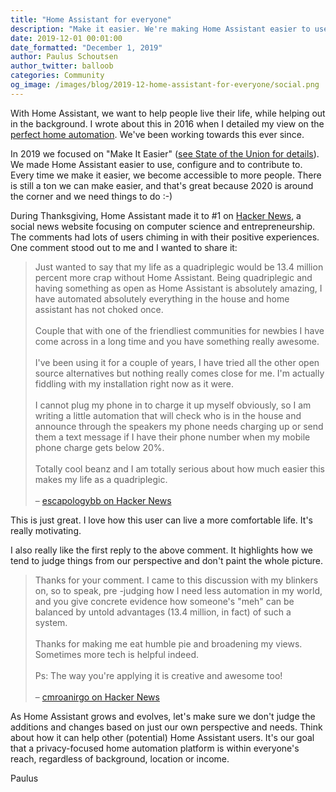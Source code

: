 ```yaml
---
title: "Home Assistant for everyone"
description: "Make it easier. We're making Home Assistant easier to use, configure and contribute to."
date: 2019-12-01 00:01:00
date_formatted: "December 1, 2019"
author: Paulus Schoutsen
author_twitter: balloob
categories: Community
og_image: /images/blog/2019-12-home-assistant-for-everyone/social.png
---
```


With Home Assistant, we want to help people live their life, while helping out in the background. I wrote about this in 2016 when I detailed my view on the [perfect home automation](https://www.home-assistant.io/blog/2016/01/19/perfect-home-automation/). We've been working towards this ever since.

In 2019 we focused on "Make It Easier" ([see State of the Union for details](https://youtu.be/tc17q1Zn0Xs?t=1271)). We made Home Assistant easier to use, configure and to contribute to. Every time we make it easier, we become accessible to more people. There is still a ton we can make easier, and that's great because 2020 is around the corner and we need things to do :-)

During Thanksgiving, Home Assistant made it to #1 on [Hacker News](https://news.ycombinator.com/item?id=21665125), a social news website focusing on computer science and entrepreneurship. The comments had lots of users chiming in with their positive experiences. One comment stood out to me and I wanted to share it:

<blockquote style='font-size:1em'>
Just wanted to say that my life as a quadriplegic would be 13.4 million percent more crap without Home Assistant. Being quadriplegic and having something as open as Home Assistant is absolutely amazing, I have automated absolutely everything in the house and home assistant has not choked once.
<br><br>
Couple that with one of the friendliest communities for newbies I have come across in a long time and you have something really awesome.
<br><br>
I've been using it for a couple of years, I have tried all the other open source alternatives but nothing really comes close for me. I'm actually fiddling with my installation right now as it were.
<br><br>
I cannot plug my phone in to charge it up myself obviously, so I am writing a little automation that will check who is in the house and announce through the speakers my phone needs charging up or send them a text message if I have their phone number when my mobile phone charge gets below 20%.
<br><br>
Totally cool beanz and I am totally serious about how much easier this makes my life as a quadriplegic.
<br><br>
– <a href="https://news.ycombinator.com/item?id=21666909">escapologybb on Hacker News</a>
</blockquote>

This is just great. I love how this user can live a more comfortable life. It's really motivating.

I also really like the first reply to the above comment. It highlights how we tend to judge things from our perspective and don't paint the whole picture.

<blockquote style='font-size:1em'>
Thanks for your comment. I came to this discussion with my blinkers on, so to speak, pre -judging how I need less automation in my world, and you give concrete evidence how someone's "meh" can be balanced by untold advantages (13.4 million, in fact) of such a system.
<br><br>
Thanks for making me eat humble pie and broadening my views. Sometimes more tech is helpful indeed.
<br><br>
Ps: The way you're applying it is creative and awesome too!
<br><br>
– <a href="https://news.ycombinator.com/item?id=21667056">cmroanirgo on Hacker News</a>
</blockquote>

As Home Assistant grows and evolves, let's make sure we don't judge the additions and changes based on just our own perspective and needs. Think about how it can help other (potential) Home Assistant users. It's our goal that a privacy-focused home automation platform is within everyone's reach, regardless of background, location or income.

Paulus
